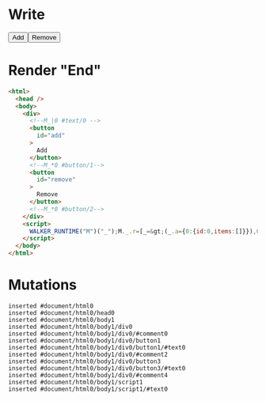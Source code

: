 # Write
  <div><!--M_|0 #text/0 --><button id=add>Add</button><!--M_*0 #button/1--><button id=remove>Remove</button><!--M_*0 #button/2--></div><script>WALKER_RUNTIME("M")("_");M._.r=[_=>(_.a={0:{id:0,items:[]}}),0,"__tests__/template.marko_0_items",0,"__tests__/template.marko_0_id_items",0];M._.w()</script>


# Render "End"
```html
<html>
  <head />
  <body>
    <div>
      <!--M_|0 #text/0 -->
      <button
        id="add"
      >
        Add
      </button>
      <!--M_*0 #button/1-->
      <button
        id="remove"
      >
        Remove
      </button>
      <!--M_*0 #button/2-->
    </div>
    <script>
      WALKER_RUNTIME("M")("_");M._.r=[_=&gt;(_.a={0:{id:0,items:[]}}),0,"__tests__/template.marko_0_items",0,"__tests__/template.marko_0_id_items",0];M._.w()
    </script>
  </body>
</html>
```

# Mutations
```
inserted #document/html0
inserted #document/html0/head0
inserted #document/html0/body1
inserted #document/html0/body1/div0
inserted #document/html0/body1/div0/#comment0
inserted #document/html0/body1/div0/button1
inserted #document/html0/body1/div0/button1/#text0
inserted #document/html0/body1/div0/#comment2
inserted #document/html0/body1/div0/button3
inserted #document/html0/body1/div0/button3/#text0
inserted #document/html0/body1/div0/#comment4
inserted #document/html0/body1/script1
inserted #document/html0/body1/script1/#text0
```